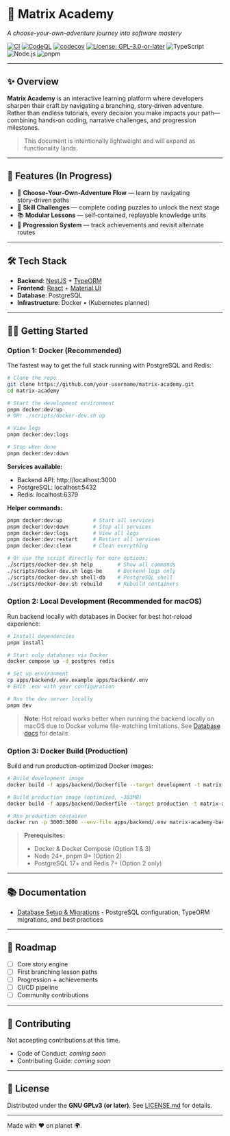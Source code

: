 # 🌌 Matrix Academy

_A choose-your-own-adventure journey into software mastery_

[![CI](https://github.com/Presstronic/matrix-academy/actions/workflows/ci.yml/badge.svg)](https://github.com/Presstronic/matrix-academy/actions/workflows/ci.yml)
[![CodeQL](https://github.com/Presstronic/matrix-academy/actions/workflows/codeql.yml/badge.svg)](https://github.com/Presstronic/matrix-academy/actions/workflows/codeql.yml)
[![codecov](https://codecov.io/gh/Presstronic/matrix-academy/branch/main/graph/badge.svg)](https://codecov.io/gh/Presstronic/matrix-academy)
[![License: GPL-3.0-or-later](https://img.shields.io/badge/license-GPL--3.0--or--later-blue.svg)](./LICENSE.md)
![TypeScript](https://img.shields.io/badge/TypeScript-3178C6?logo=typescript&logoColor=white)
![Node.js](https://img.shields.io/badge/Node.js-24-339933?logo=node.js&logoColor=white)
![pnpm](https://img.shields.io/badge/pnpm-9-F69220?logo=pnpm&logoColor=white)

---

## ✨ Overview

**Matrix Academy** is an interactive learning platform where developers sharpen their craft by navigating a branching, story‑driven adventure.
Rather than endless tutorials, every decision you make impacts your path—combining hands‑on coding, narrative challenges, and progression milestones.

> This document is intentionally lightweight and will expand as functionality lands.

---

## 🚀 Features (In Progress)

- 🧭 **Choose‑Your‑Own‑Adventure Flow** — learn by navigating story‑driven paths
- 🎯 **Skill Challenges** — complete coding puzzles to unlock the next stage
- 📚 **Modular Lessons** — self‑contained, replayable knowledge units
- 🔮 **Progression System** — track achievements and revisit alternate routes

---

## 🛠️ Tech Stack

- **Backend**: [NestJS](https://nestjs.com/) + [TypeORM](https://typeorm.io/)
- **Frontend**: [React](https://react.dev/) + [Material UI](https://mui.com/)
- **Database**: PostgreSQL
- **Infrastructure**: Docker • (Kubernetes planned)

---

## 🧑‍🚀 Getting Started

### Option 1: Docker (Recommended)

The fastest way to get the full stack running with PostgreSQL and Redis:

```bash
# Clone the repo
git clone https://github.com/your-username/matrix-academy.git
cd matrix-academy

# Start the development environment
pnpm docker:dev:up
# OR: ./scripts/docker-dev.sh up

# View logs
pnpm docker:dev:logs

# Stop when done
pnpm docker:dev:down
```

**Services available:**

- Backend API: http://localhost:3000
- PostgreSQL: localhost:5432
- Redis: localhost:6379

**Helper commands:**

```bash
pnpm docker:dev:up          # Start all services
pnpm docker:dev:down        # Stop all services
pnpm docker:dev:logs        # View all logs
pnpm docker:dev:restart     # Restart all services
pnpm docker:dev:clean       # Clean everything

# Or use the script directly for more options:
./scripts/docker-dev.sh help        # Show all commands
./scripts/docker-dev.sh logs-be     # Backend logs only
./scripts/docker-dev.sh shell-db    # PostgreSQL shell
./scripts/docker-dev.sh rebuild     # Rebuild containers
```

### Option 2: Local Development (Recommended for macOS)

Run backend locally with databases in Docker for best hot-reload experience:

```bash
# Install dependencies
pnpm install

# Start only databases via Docker
docker compose up -d postgres redis

# Set up environment
cp apps/backend/.env.example apps/backend/.env
# Edit .env with your configuration

# Run the dev server locally
pnpm dev
```

> **Note**: Hot reload works better when running the backend locally on macOS due to Docker volume file-watching limitations. See [Database docs](./docs/DATABASE.md#hot-reload-in-docker-macos) for details.

### Option 3: Docker Build (Production)

Build and run production-optimized Docker images:

```bash
# Build development image
docker build -f apps/backend/Dockerfile --target development -t matrix-academy-backend:dev .

# Build production image (optimized, ~383MB)
docker build -f apps/backend/Dockerfile --target production -t matrix-academy-backend:prod .

# Run production container
docker run -p 3000:3000 --env-file apps/backend/.env matrix-academy-backend:prod
```

> **Prerequisites:**
>
> - Docker & Docker Compose (Option 1 & 3)
> - Node 24+, pnpm 9+ (Option 2)
> - PostgreSQL 17+ and Redis 7+ (Option 2 only)

---

## 📚 Documentation

- [Database Setup & Migrations](./docs/DATABASE.md) - PostgreSQL configuration, TypeORM migrations, and best practices

---

## 📍 Roadmap

- [ ] Core story engine
- [ ] First branching lesson paths
- [ ] Progression + achievements
- [ ] CI/CD pipeline
- [ ] Community contributions

---

## 🤝 Contributing

Not accepting contributions at this time.

- Code of Conduct: _coming soon_
- Contributing Guide: _coming soon_

---

## 📜 License

Distributed under the **GNU GPLv3 (or later)**. See [LICENSE.md](./LICENSE.md) for details.

---

Made with ❤️ on planet 🌍.
